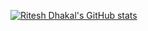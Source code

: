 [![Ritesh Dhakal's GitHub stats](https://github-readme-stats.vercel.app/api?username=rdhakal098)](https://github.com/rdhakal098/github-readme-stats)
